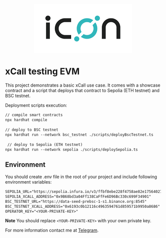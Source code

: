 <p align="center">
  <img 
    src="./icon_img.png" 
    alt="Icon logo">
</p>


# xCall testing EVM

This project demonstrates a basic xCall use case. It comes with a showcase contract and a script that deploys that contract to Sepolia (ETH testnet) and BSC testnet.

Deployment scripts execution:

```shell
// compile smart contracts
npx hardhat compile

// deploy to BSC testnet 
npx hardhat run --network bsc_testnet ./scripts/deployBscTestnet.ts

 // deploy to Sepolia (ETH testnet)
npx hardhat run --network sepolia ./scripts/deploySepolia.ts
```

## Environment

You should create .env file in the root of your project and include following environment variables:

```
SEPOLIA_URL="https://sepolia.infura.io/v3/ffbf8ebe228f4758ae82e175640275e0"
SEPOLIA_XCALL_ADDRESS="0x9B68bd3a04Ff138CaFfFe6D96Bc330c699F34901"
BSC_TESTNET_URL="https://data-seed-prebsc-1-s1.binance.org:8545"
BSC_TESTNET_XCALL_ADDRESS="0x6193c0b12116c4963594761d859571b9950a8686"
OPERATOR_KEY="<YOUR-PRIVATE-KEY>"
```

**Note** You should replace `<YOUR-PRIVATE-KEY>` with your own private key.

For more information contact me at [Telegram](t.me/robibobi7).